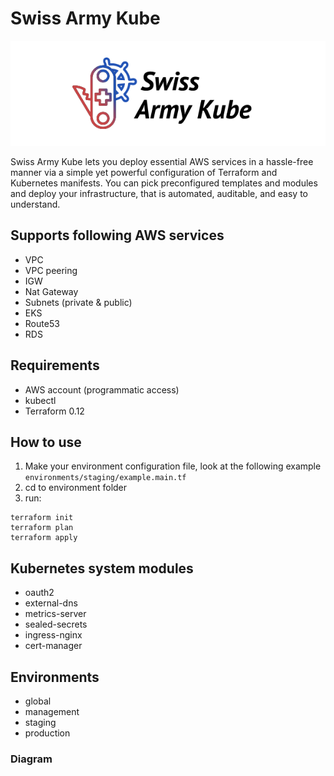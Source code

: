 # Swiss Army Kube

![](https://raw.githubusercontent.com/provectus/swiss-army-kube/749c8bc2ddb0fb16e394dbc0b46e46f753ecb9db/logo.png?token=AC2LBA4XETSMFM64IMX2H3S5P74GC)

Swiss Army Kube lets you deploy essential AWS services in a hassle-free manner via a simple yet powerful configuration of Terraform and Kubernetes manifests. You can pick preconfigured templates and modules and deploy your infrastructure, that is automated, auditable, and easy to understand.

## Supports following AWS services
- VPC
- VPC peering
- IGW
- Nat Gateway
- Subnets (private & public)
- EKS
- Route53
- RDS

## Requirements
- AWS account (programmatic access)
- kubectl
- Terraform 0.12

## How to use
1. Make your environment configuration file, look at the following example `environments/staging/example.main.tf`
2. cd to environment folder
3. run:
```
terraform init
terraform plan
terraform apply
 ``` 

## Kubernetes system modules
- oauth2
- external-dns
- metrics-server
- sealed-secrets
- ingress-nginx
- cert-manager

## Environments
- global
- management
- staging
- production

### Diagram

